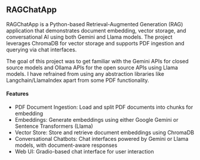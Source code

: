 ## RAGChatApp
RAGChatApp is a Python-based Retrieval-Augmented Generation (RAG) application that demonstrates document embedding, vector storage, and conversational AI using both Gemini and Llama models. 
The project leverages ChromaDB for vector storage and supports PDF ingestion and querying via chat interfaces.

The goal of this project was to get familiar with the Gemini APIs for closed source models and Ollama APIs for the open source APIs using Llama models. 
I have refrained from using any abstraction libraries like Langchain/LlamaIndex apart from some PDF functionality.

#### Features
* PDF Document Ingestion: Load and split PDF documents into chunks for embedding
* Embeddings: Generate embeddings using either Google Gemini or Sentence Transformers (Llama)
* Vector Store: Store and retrieve document embeddings using ChromaDB
* Conversational Chatbots: Chat interfaces powered by Gemini or Llama models, with document-aware responses
* Web UI: Gradio-based chat interface for user interaction
